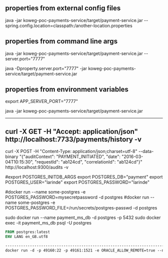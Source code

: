 properties from external config files
--------------------------------------
java -jar koweg-poc-payments-service/target/payment-service.jar --spring.config.location=classpath:/another-location.properties


properties from command line args
----------------------------------
java -jar koweg-poc-payments-service/target/payment-service.jar --server.port="7777"

java -Dproperty.server.port="7777" -jar koweg-poc-payments-service/target/payment-service.jar


properties from environment variables
--------------------------------------
export APP_SERVER_PORT="7777"

java -jar koweg-poc-payments-service/target/payment-service.jar

--------------------------------------------------------------------------------------------------
curl -X GET -H "Accept: application/json" http://localhost:7733/payments/history -v
--------------------------------------------------------------------------------------------------
curl -X POST -H "Content-Type: application/json;charset=utf-8" --data-binary "{\"auditContext\": \"PAYMENT_INITIATED\", \"date\": \"2016-03-04T10:15:30\", \"requestId\": \"ab124cd\",  \"correlationId\": \"ab124cd\"}"    http://localhost:9300/audits -v



#export POSTGRES_INITDB_ARGS
export POSTGRES_DB="payment"
export POSTGRES_USER="larinde"
export POSTGRES_PASSWORD="larinde"

#docker run --name some-postgres -e POSTGRES_PASSWORD=mysecretpassword -d postgres
#docker run --name some-postgres -e POSTGRES_PASSWORD_FILE=/run/secrets/postgres-passwd -d postgres


sudo docker run --name payment_ms_db -d postgres -p 5432
sudo docker exec -it payment_ms_db psql -U postgres


```dockerfile
FROM postgres:latest
ENV LANG en_GB.utf8

---------------------------------------------------------------------------------------------
docker run -d -p 49160:22 -p 49161:1521 -e ORACLE_ALLOW_REMOTE=true --name oracle-xe  wnameless/oracle-xe-11g

